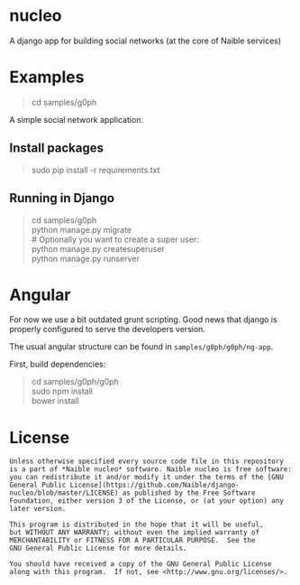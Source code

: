 # nucleo
A django app for building social networks (at the core of Naible services)


# Examples

> cd samples/g0ph  

A simple social network application.


## Install packages
> sudo pip install -r requirements.txt 

## Running in Django

> cd samples/g0ph  
> python manage.py migrate  
> \# Optionally you want to create a super user:  
> python manage.py createsuperuser  
> python manage.py runserver  

# Angular

For now we use a bit outdated grunt scripting. Good news that django 
is properly configured to serve the developers version.

The usual angular structure can be found in `samples/g0ph/g0ph/ng-app`.

First, build dependencies:

> cd samples/g0ph/g0ph   
> sudo npm install  
> bower install  

# License

	Unless otherwise specified every source code file in this repository 
	is a part of *Naible nucleo* software. Naible nucleo is free software: you can redistribute it and/or modify it under the terms of the [GNU General Public License](https://github.com/Naible/django-nucleo/blob/master/LICENSE) as published by the Free Software Foundation, either version 3 of the License, or (at your option) any later version.

	This program is distributed in the hope that it will be useful,
	but WITHOUT ANY WARRANTY; without even the implied warranty of
	MERCHANTABILITY or FITNESS FOR A PARTICULAR PURPOSE.  See the
	GNU General Public License for more details.

	You should have received a copy of the GNU General Public License
	along with this program.  If not, see <http://www.gnu.org/licenses/>.
